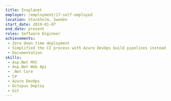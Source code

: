 ```yaml
---
title: Insplanet
employer: /employment/17-self-employed
location: Stockholm, Sweden
start_date: 2019-01-07
end_date: present
roles: Software Engineer
achievements:
 - Zero down time deployment
 - Simplified the CI process with Azure DevOps build pipelines instead of an antiquated CI tool
 - Documentation
skills: 
 - Asp.Net MVC
 - Asp.Net Web Api
 - .Net Core
 - C#
 - Azure DevOps
 - Octopus Deploy
 - Git
---
```

